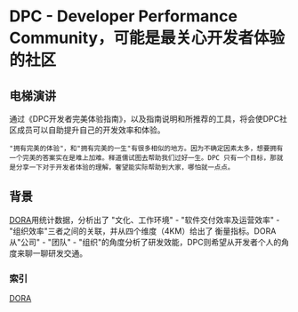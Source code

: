 # DPC - Developer Performance Community，可能是最关心开发者体验的社区

## 电梯演讲

通过《DPC开发者完美体验指南》，以及指南说明和所推荐的工具，将会使DPC社区成员可以自助提升自己的开发效率和体验。

`"拥有完美的体验"，和"拥有完美的一生"有很多相似的地方。因为不确定因素太多，想要拥有一个完美的答案实在是难上加难。释道儒试图去帮助我们过好一生。DPC
只有一个目标，那就是分享一下对于开发者体验的理解，奢望能实际帮助到大家，哪怕就一点点。`

## 背景

[DORA][dora website]用统计数据，分析出了 "文化、工作环境" - "软件交付效率及运营效率" - "组织效率"三者之间的关联，并从四个维度（4KM）给出了
衡量指标。DORA从"公司" - "团队" - "组织"的角度分析了研发效能，DPC则希望从开发者个人的角度来聊一聊研发交通。


### 索引

[DORA][dora website]

[dora website]: https://www.devops-research.com/research.html


